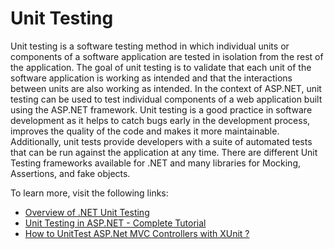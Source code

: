 # Unit Testing

Unit testing is a software testing method in which individual units or components of a software application are tested in isolation from the rest of the application. The goal of unit testing is to validate that each unit of the software application is working as intended and that the interactions between units are also working as intended. In the context of ASP.NET, unit testing can be used to test individual components of a web application built using the ASP.NET framework. Unit testing is a good practice in software development as it helps to catch bugs early in the development process, improves the quality of the code and makes it more maintainable. Additionally, unit tests provide developers with a suite of automated tests that can be run against the application at any time. There are different Unit Testing frameworks available for .NET and many libraries for Mocking, Assertions, and fake objects.

To learn more, visit the following links:

- [Overview of .NET Unit Testing](https://www.toptal.com/dot-net/dotnet-unit-testing-tutorial)
- [Unit Testing in ASP.NET - Complete Tutorial](https://www.guru99.com/asp-net-unit-testing-project.html)
- [How to UnitTest ASP.Net MVC Controllers with XUnit ?](https://www.youtube.com/watch?v=VtPosbYAhD8)
